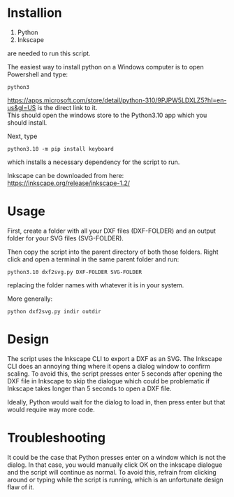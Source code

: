# Installion 
1. Python
3. Inkscape  

are needed to run this script.

The easiest way to install python on a Windows computer is to open Powershell and type:
```commandline
python3
```
https://apps.microsoft.com/store/detail/python-310/9PJPW5LDXLZ5?hl=en-us&gl=US is the direct link to it.  
This should open the windows store to the Python3.10 app which you should install.    

Next, type 
```commandline
python3.10 -m pip install keyboard
```
which installs a necessary dependency for the script to run.

Inkscape can be downloaded from here: https://inkscape.org/release/inkscape-1.2/
# Usage  
First, create a folder with all your DXF files (DXF-FOLDER) and an output folder for your SVG files (SVG-FOLDER).

Then copy the script into the parent directory of both those folders. Right click and open a terminal in the same parent folder and run:
```commandline
python3.10 dxf2svg.py DXF-FOLDER SVG-FOLDER
```
replacing the folder names with whatever it is in your system.

More generally:
```commandline
python dxf2svg.py indir outdir
```

# Design  
The script uses the Inkscape CLI to export a DXF as an SVG. The Inkscape CLI does an annoying thing where it opens a dialog window to confirm scaling.
To avoid this, the script presses enter 5 seconds after opening the DXF file in Inkscape to skip the dialogue which could be problematic if Inkscape takes longer than 5 seconds to open a DXF file.

Ideally, Python would wait for the dialog to load in, then press enter but that would require way more code.

# Troubleshooting
It could be the case that Python presses enter on a window which is not the dialog. In that case, you would manually click OK on the inkscape dialogue and the script will continue as normal.
To avoid this, refrain from clicking around or typing while the script is running, which is an unfortunate design flaw of it.